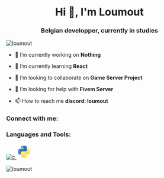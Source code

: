 <h1 align="center">Hi 👋, I'm Loumout</h1>
<h3 align="center">Belgian developper, currently in studies</h3>

<p align="left"> <img src="https://komarev.com/ghpvc/?username=loumout&label=Profile%20views&color=0e75b6&style=flat" alt="loumout" /> </p>

- 🔭 I’m currently working on **Nothing**

- 🌱 I’m currently learning **React**

- 👯 I’m looking to collaborate on **Game Server Project**

- 🤝 I’m looking for help with **Fivem Server**

- 📫 How to reach me **discord: loumout**

<h3 align="left">Connect with me:</h3>
<p align="left">
</p>

<h3 align="left">Languages and Tools:</h3>
<p align="left"> <a href="https://www.lua.org/" target="_blank" rel="noreferrer"> <img src="[https://raw.githubusercontent.com/devicons/devicon/master/icons/c/c-original.svg](https://avatars.githubusercontent.com/u/2319114?s=280&v=4)" alt="c" width="40" height="40"/> </a> <a href="https://www.python.org" target="_blank" rel="noreferrer"> <img src="https://raw.githubusercontent.com/devicons/devicon/master/icons/python/python-original.svg" alt="python" width="40" height="40"/> </a> </p>

<p><img align="center" src="https://github-readme-stats.vercel.app/api/top-langs?username=loumout&show_icons=true&locale=en&layout=compact" alt="loumout" /></p>
